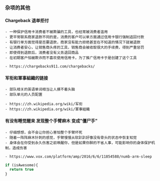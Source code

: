 ### 杂项的其他

#### Chargeback 退单拒付
	- 一种保护信用卡消费者不被欺骗的工具，也经常被消费者滥用
	- 更平常联系商家退款不同的是，消费的客户可以单方面通过信用卡银行强制追回付款
	- 有银行单方面觉得是否要退款，商家没有能力拒绝甚至在不知道的情况下就被退款
	- 让消费者安心，让销售商头疼的工具，销售商会被收取很大的手续费，得到严重惩罚
	- 即使得到退款后，消费者没有义务退回商品
	- 在初期客户怕被欺诈而不喜欢使用信用卡，为了推广信用卡于是创建了这个工具

	- https://chargebacks911.com/chargebacks/


#### 军衔和軍事組織的链接
	- 部队相关的英语单词相当让人摸不着头脑
	- 部队单元的人员配置

	- https://zh.wikipedia.org/wiki/军衔
	- https://zh.wikipedia.org/wiki/軍事組織

#### 有没有睡觉醒来 发现整个手臂麻木 变成"僵尸手"
	- 仔细想想，会不会让你担心害怕整个手臂坏死
	- 随着一阵阵麻木针刺的感觉，手臂慢慢从软趴趴好像没有骨头的状态中恢复知觉
	- 身体会在你受到永久伤害之前唤醒你，但是如果你醉的不省人事，可能影响你的身体保护机制，造成伤害

	- https://www.vox.com/platform/amp/2016/6/6/11854588/numb-arm-sleep

```javascript
if (isAwesome){
  return true
}
```